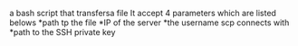 a bash script that transfersa file
It accept 4 parameters which are listed belows
	*path tp the file
	*IP of the server
	*the username scp connects with
	*path to the SSH private key
